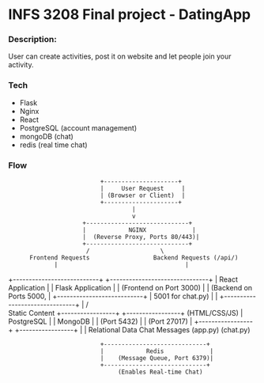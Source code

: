 # INFS 3208 Final project - DatingApp
### Description:
User can create activities, post it on website and let people join your activity.
### Tech
- Flask
- Nginx
- React
- PostgreSQL (account management)
- mongoDB (chat)
- redis (real time chat)
### Flow


                              +---------------------+
                              |     User Request     |
                              | (Browser or Client)  |
                              +---------------------+
                                       |
                                       v
                         +-----------------------------+
                         |            NGINX             |
                         |  (Reverse Proxy, Ports 80/443)|
                         +-----------------------------+
                          /                    \
          Frontend Requests                  Backend Requests (/api/)
                 |                                    |
   +---------------------------+         +-------------------------------+
   |      React Application     |         |       Flask Application       |
   |   (Frontend on Port 3000)  |         |     (Backend on Ports 5000,   |
   +---------------------------+         |       5001 for chat.py)       |
            |                            +-------------------------------+
            |                                    /       \
   Static Content                     +-----------------+   +-----------------+
      (HTML/CSS/JS)                   |    PostgreSQL   |   |     MongoDB      |
                                      | (Port 5432)     |   |  (Port 27017)    |
                                      +-----------------+   +-----------------+
                                               |                     |
                                       Relational Data          Chat Messages
                                             (app.py)               (chat.py)

                              +-----------------------------+
                              |            Redis             |
                              |    (Message Queue, Port 6379)|
                              +-----------------------------+
                                   (Enables Real-time Chat)

